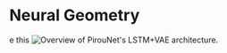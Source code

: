 # Neural Geometry #



e this
![Overview of PirouNet's LSTM+VAE architecture.](/images/arch_overview.jpeg)
